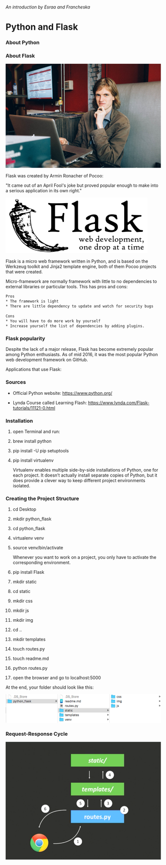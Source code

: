 ###### An introduction by Esraa and Francheska

# Python and Flask

### About Python

### About Flask

![Ronacher](./images/ronacher.jpg)

Flask was created by Armin Ronacher of Pocoo:

"It came out of an April Fool's joke but proved popular enough to make into a serious application in its own right."

![Flask Logo](./images/flask.png)

Flask is a micro web framework written in Python, and is based on the Werkzeug toolkit and Jinja2 template engine, both of them Pocoo projects that were created.

Micro-framework are normally framework with little to no dependencies to external libraries or particular tools. This has pros and cons:

	Pros
	* The framework is light
	* There are little dependency to update and watch for security bugs

	Cons 
	* You will have to do more work by yourself
	* Increase yourself the list of dependencies by adding plugins. 

### Flask popularity

Despite the lack of a major release, Flask has become extremely popular among Python enthusiasts. As of mid 2016, it was the most popular Python web development framework on GitHub.

Applications that use Flask:

### Sources

* Official Python website: https://www.python.org/

* Lynda Course called Learning Flash: https://www.lynda.com/Flask-tutorials/11121-0.html

### Installation

1. open Terminal and run:
2. brew install python
3. pip install -U pip setuptools
4. pip install virtualenv

	Virtualenv enables multiple side-by-side installations of Python, one for each project. It doesn’t actually install separate copies of Python, but it does provide a clever way to keep different project environments isolated.

### Creating the Project Structure

1. cd Desktop
2. mkdir python_flask
3. cd python_flask
4. virtualenv venv
5. source venv/bin/activate

	Whenever you want to work on a project, you only have to activate the corresponding environment. 

6. pip install Flask
7. mkdir static
8. cd static
9. mkdir css
10. mkdir js
11. mkdir img
12. cd ..
13. mkdir templates
14. touch routes.py
15. touch readme.md
16. python routes.py
17. open the browser and go to localhost:5000

At the end, your folder should look like this:

![Folder Structure](./images/folderstructure.png)

### Request-Response Cycle

![Request-Response Cycle](./images/reqrescycle.png)